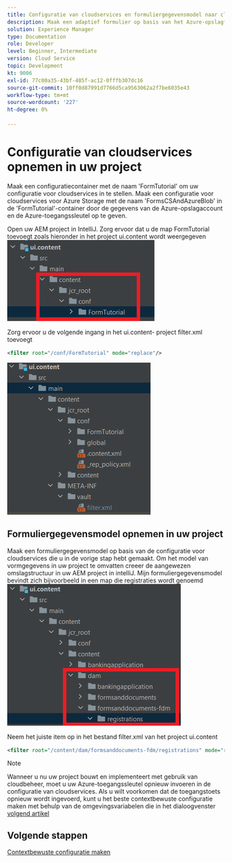 ```yaml
---
title: Configuratie van cloudservices en formuliergegevensmodel naar cloudinstantie verplaatsen
description: Maak een adaptief formulier op basis van het Azure-opslagformuliergegevensmodel en duw dit naar de cloud-instantie.
solution: Experience Manager
type: Documentation
role: Developer
level: Beginner, Intermediate
version: Cloud Service
topic: Development
kt: 9006
exl-id: 77c00a35-43bf-485f-ac12-0fffb307dc16
source-git-commit: 10ff0d87991d7766d5ca9563062a2f7be6035e43
workflow-type: tm+mt
source-wordcount: '227'
ht-degree: 0%

---
```


# Configuratie van cloudservices opnemen in uw project

Maak een configuratiecontainer met de naam &#39;FormTutorial&#39; om uw configuratie voor cloudservices in te stellen. Maak een configuratie voor cloudservices voor Azure Storage met de naam &#39;FormsCSAndAzureBlob&#39; in de &#39;FormTutorial&#39;-container door de gegevens van de Azure-opslagaccount en de Azure-toegangssleutel op te geven.

Open uw AEM project in IntelliJ. Zorg ervoor dat u de map FormTutorial toevoegt zoals hieronder in het project ui.content wordt weergegeven
![cloud-services-configuratie](assets/cloud-services-configuration.png)

Zorg ervoor u de volgende ingang in het ui.content- project filter.xml toevoegt

```xml
<filter root="/conf/FormTutorial" mode="replace"/>
```

![filter-xml](assets/ui-content-filter.png)

## Formuliergegevensmodel opnemen in uw project

Maak een formuliergegevensmodel op basis van de configuratie voor cloudservices die u in de vorige stap hebt gemaakt. Om het model van vormgegevens in uw project te omvatten creeer de aangewezen omslagstructuur in uw AEM project in intelliJ. Mijn formuliergegevensmodel bevindt zich bijvoorbeeld in een map die registraties wordt genoemd
![fdm-inhoud](assets/ui-content-fdm.png)

Neem het juiste item op in het bestand filter.xml van het project ui.content

```xml
<filter root="/content/dam/formsanddocuments-fdm/registrations" mode="replace"/>
```


>[!NOTE]
>
>Wanneer u nu uw project bouwt en implementeert met gebruik van cloudbeheer, moet u uw Azure-toegangssleutel opnieuw invoeren in de configuratie van cloudservices. Als u wilt voorkomen dat de toegangstoets opnieuw wordt ingevoerd, kunt u het beste contextbewuste configuratie maken met behulp van de omgevingsvariabelen die in het dialoogvenster [volgend artikel](./context-aware-fdm.md)

## Volgende stappen

[Contextbewuste configuratie maken](./context-aware-fdm.md)
